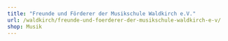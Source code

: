 ```yaml
---
title: "Freunde und Förderer der Musikschule Waldkirch e.V."
url: /waldkirch/freunde-und-foerderer-der-musikschule-waldkirch-e-v/
shop: Musik
---
```

